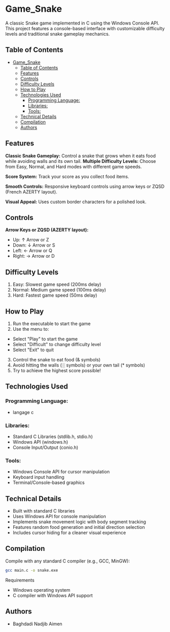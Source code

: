 # Game_Snake

A classic Snake game implemented in C using the Windows Console API. This project features a console-based interface with customizable difficulty levels and traditional snake gameplay mechanics.

## Table of Contents
- [Game\_Snake](#game_snake)
  - [Table of Contents](#table-of-contents)
  - [Features](#features)
  - [Controls](#controls)
  - [Difficulty Levels](#difficulty-levels)
  - [How to Play](#how-to-play)
  - [Technologies Used](#technologies-used)
    - [Programming Language:](#programming-language)
    - [Libraries:](#libraries)
    - [Tools:](#tools)
  - [Technical Details](#technical-details)
  - [Compilation](#compilation)
  - [Authors](#authors)

## Features

**Classic Snake Gameplay:**
 Control a snake that grows when it eats food while avoiding walls and its own tail.
 **Multiple Difficulty Levels:**
 Choose from Easy, Normal, and Hard modes with different game speeds.

**Score System:**
 Track your score as you collect food items.

**Smooth Controls:**
 Responsive keyboard controls using arrow keys or ZQSD (French AZERTY layout).

**Visual Appeal:**
 Uses custom border characters for a polished look.

## Controls

**Arrow Keys or ZQSD (AZERTY layout):**

- Up: ↑ Arrow or Z
- Down: ↓ Arrow or S
- Left: ← Arrow or Q
- Right: → Arrow or D

## Difficulty Levels

1. Easy: Slowest game speed (200ms delay)
2. Normal: Medium game speed (100ms delay)
3. Hard: Fastest game speed (50ms delay)

## How to Play

1. Run the executable to start the game
2. Use the menu to:
- Select "Play" to start the game
- Select "Difficult" to change difficulty level
- Select "Exit" to quit
3. Control the snake to eat food (& symbols)
4. Avoid hitting the walls (░ symbols) or your own tail (* symbols)
5. Try to achieve the highest score possible!

## Technologies Used

### Programming Language: 
- langage c

### Libraries:
- Standard C Libraries (stdlib.h, stdio.h)
- Windows API (windows.h)
- Console Input/Output (conio.h)

### Tools:
- Windows Console API for cursor manipulation
- Keyboard input handling
- Terminal/Console-based graphics

## Technical Details

- Built with standard C libraries
- Uses Windows API for console manipulation
- Implements snake movement logic with body segment tracking
- Features random food generation and initial direction selection
- Includes cursor hiding for a cleaner visual experience

## Compilation
Compile with any standard C compiler (e.g., GCC, MinGW):

```bash
gcc main.c -o snake.exe
```
Requirements
- Windows operating system
- C compiler with Windows API support

## Authors

- Baghdadi Nadjib Aimen 